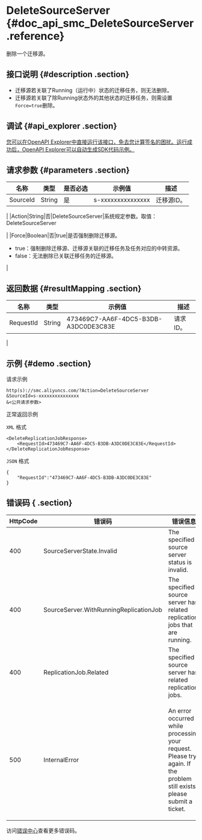# DeleteSourceServer {#doc_api_smc_DeleteSourceServer .reference}

删除一个迁移源。

## 接口说明 {#description .section}

-   迁移源若关联了Running（运行中）状态的迁移任务，则无法删除。
-   迁移源若关联了除Running状态外的其他状态的迁移任务，则需设置`Force=true`删除。

## 调试 {#api_explorer .section}

[您可以在OpenAPI Explorer中直接运行该接口，免去您计算签名的困扰。运行成功后，OpenAPI Explorer可以自动生成SDK代码示例。](https://api.aliyun.com/#product=smc&api=DeleteSourceServer&type=RPC&version=2019-06-01)

## 请求参数 {#parameters .section}

|名称|类型|是否必选|示例值|描述|
|--|--|----|---|--|
|SourceId|String|是|s-xxxxxxxxxxxxxxx|迁移源ID。

 |
|Action|String|否|DeleteSourceServer|系统规定参数。取值：DeleteSourceServer

 |
|Force|Boolean|否|true|是否强制删除迁移源。

 -   true：强制删除迁移源、迁移源关联的迁移任务及任务对应的中转资源。
-   false：无法删除已关联迁移任务的迁移源。

 |

## 返回数据 {#resultMapping .section}

|名称|类型|示例值|描述|
|--|--|---|--|
|RequestId|String|473469C7-AA6F-4DC5-B3DB-A3DC0DE3C83E|请求ID。

 |

## 示例 {#demo .section}

请求示例

``` {#request_demo}
http(s)://smc.aliyuncs.com/?Action=DeleteSourceServer
&SourceId=s-xxxxxxxxxxxxxxx
&<公共请求参数>
```

正常返回示例

`XML` 格式

``` {#xml_return_success_demo}
<DeleteReplicationJobResponse>
    <RequestId>473469C7-AA6F-4DC5-B3DB-A3DC0DE3C83E</RequestId>
</DeleteReplicationJobResponse>
```

`JSON` 格式

``` {#json_return_success_demo}
{
	"RequestId":"473469C7-AA6F-4DC5-B3DB-A3DC0DE3C83E"
}
```

## 错误码 { .section}

|HttpCode|错误码|错误信息|描述|
|--------|---|----|--|
|400|SourceServerState.Invalid|The specified source server status is invalid.|无效的迁移源状态|
|400|SourceServer.WithRunningReplicationJob|The specified source server has related replication jobs that are running.|迁移源关联正在运行的迁移任务|
|400|ReplicationJob.Related|The specified source server has related replication jobs.|存在关联的迁移任务|
|500|InternalError|An error occurred while processing your request. Please try again. If the problem still exists, please submit a ticket.|内部错误，请重试。如果多次尝试失败，请提交工单|

访问[错误中心](https://error-center.aliyun.com/status/product/smc)查看更多错误码。

